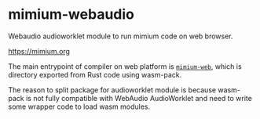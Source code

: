 # mimium-webaudio

Webaudio audioworklet module to run mimium code on web browser.

https://mimium.org

The main entrypoint of compiler on web platform is [`mimium-web`](https://www.npmjs.com/package/mimium-web), which is directory exported from Rust code using wasm-pack.

The reason to split package for audioworklet module is because wasm-pack is not fully compatible with WebAudio AudioWorklet and need to write some wrapper code to load wasm modules.